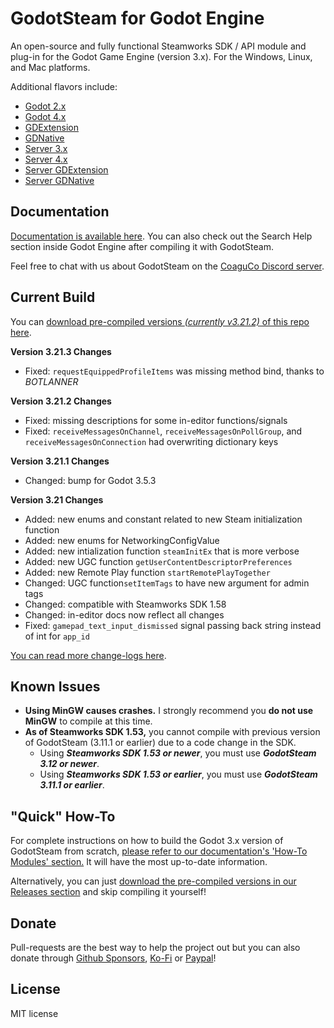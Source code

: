 # GodotSteam for Godot Engine
An open-source and fully functional Steamworks SDK / API module and plug-in for the Godot Game Engine (version 3.x). For the Windows, Linux, and Mac platforms. 

Additional flavors include:
- [Godot 2.x](https://github.com/CoaguCo-Industries/GodotSteam/tree/godot2)
- [Godot 4.x](https://github.com/CoaguCo-Industries/GodotSteam/tree/godot4)
- [GDExtension](https://github.com/CoaguCo-Industries/GodotSteam/tree/gdextension)
- [GDNative](https://github.com/CoaguCo-Industries/GodotSteam/tree/gdnative)
- [Server 3.x](https://github.com/CoaguCo-Industries/GodotSteam-Server/tree/server3)
- [Server 4.x](https://github.com/CoaguCo-Industries/GodotSteam-Server/tree/server4)
- [Server GDExtension](https://github.com/CoaguCo-Industries/GodotSteam-Server/tree/gdextension)
- [Server GDNative](https://github.com/CoaguCo-Industries/GodotSteam-Server/tree/gdnative)

Documentation
---
[Documentation is available here](https://godotsteam.com).  You can also check out the Search Help section inside Godot Engine after compiling it with GodotSteam.

Feel free to chat with us about GodotSteam on the [CoaguCo Discord server](https://discord.gg/SJRSq6K).

Current Build
---
You can [download pre-compiled versions _(currently v3.21.2)_ of this repo here](https://github.com/CoaguCo-Industries/GodotSteam/releases).

**Version 3.21.3 Changes**
- Fixed: `requestEquippedProfileItems` was missing method bind, thanks to _BOTLANNER_

**Version 3.21.2 Changes**
- Fixed: missing descriptions for some in-editor functions/signals
- Fixed: `receiveMessagesOnChannel`, `receiveMessagesOnPollGroup`, and `receiveMessagesOnConnection` had overwriting dictionary keys

**Version 3.21.1 Changes**
- Changed: bump for Godot 3.5.3

**Version 3.21 Changes**
- Added: new enums and constant related to new Steam initialization function
- Added: new enums for NetworkingConfigValue
- Added: new intialization function `steamInitEx` that is more verbose
- Added: new UGC function `getUserContentDescriptorPreferences`
- Added: new Remote Play function `startRemotePlayTogether`
- Changed: UGC function`setItemTags` to have new argument for admin tags
- Changed: compatible with Steamworks SDK 1.58
- Changed: in-editor docs now reflect all changes
- Fixed: `gamepad_text_input_dismissed` signal passing back string instead of int for `app_id` 

[You can read more change-logs here](https://godotsteam.com/changelog/godot3/).

Known Issues
---
- **Using MinGW causes crashes.** I strongly recommend you **do not use MinGW** to compile at this time.
- **As of Steamworks SDK 1.53,** you cannot compile with previous version of GodotSteam (3.11.1 or earlier) due to a code change in the SDK.
  - Using _**Steamworks SDK 1.53 or newer**_, you must use _**GodotSteam 3.12 or newer**_.
  - Using _**Steamworks SDK 1.53 or earlier**_, you must use _**GodotSteam 3.11.1 or earlier**_.

"Quick" How-To
---
For complete instructions on how to build the Godot 3.x version of GodotSteam from scratch, [please refer to our documentation's 'How-To Modules' section.](https://godotsteam.com/howto/modules/) It will have the most up-to-date information.

Alternatively, you can just [download the pre-compiled versions in our Releases section](https://github.com/CoaguCo-Industries/GodotSteam/releases) and skip compiling it yourself!

Donate
---
Pull-requests are the best way to help the project out but you can also donate through [Github Sponsors](https://github.com/sponsors/Gramps), [Ko-Fi](https://ko-fi.com/grampsgarcia) or [Paypal](https://www.paypal.me/sithlordkyle)!

License
---
MIT license
